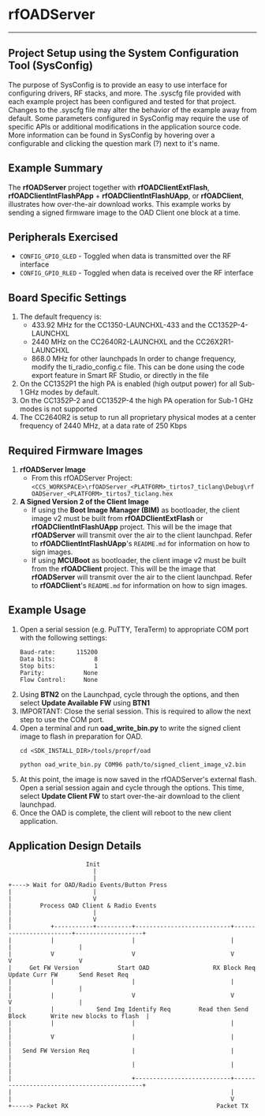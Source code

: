 # rfOADServer

---

Project Setup using the System Configuration Tool (SysConfig)
-------------------------
The purpose of SysConfig is to provide an easy to use interface for configuring
drivers, RF stacks, and more. The .syscfg file provided with each example
project has been configured and tested for that project. Changes to the .syscfg
file may alter the behavior of the example away from default. Some parameters
configured in SysConfig may require the use of specific APIs or additional
modifications in the application source code. More information can be found in
SysConfig by hovering over a configurable and clicking the question mark (?)
next to it's name.

Example Summary
---------------
The **rfOADServer** project together with **rfOADClientExtFlash**,
**rfOADClientIntFlashPApp** + **rfOADClientIntFlashUApp**,
or **rfOADClient**, illustrates how over-the-air download works. This example works by
sending a signed firmware image to the OAD Client one block at a time.

Peripherals Exercised
---------------------
* `CONFIG_GPIO_GLED` - Toggled when data is transmitted over the RF interface
* `CONFIG_GPIO_RLED` - Toggled when data is received over the RF interface

Board Specific Settings
-----------------------
1. The default frequency is:
    - 433.92 MHz for the CC1350-LAUNCHXL-433 and the CC1352P-4-LAUNCHXL
    - 2440 MHz on the CC2640R2-LAUNCHXL and the CC26X2R1-LAUNCHXL
    - 868.0 MHz for other launchpads
In order to change frequency, modify the ti_radio_config.c file. This can be
done using the code export feature in Smart RF Studio, or directly in the file
2. On the CC1352P1 the high PA is enabled (high output power) for all
Sub-1 GHz modes by default.
3. On the CC1352P-2 and CC1352P-4 the high PA operation for Sub-1 GHz modes is not supported
4. The CC2640R2 is setup to run all proprietary physical modes at a center
frequency of 2440 MHz, at a data rate of 250 Kbps

Required Firmware Images
------------------------
1. **rfOADServer Image**
    * From this rfOADServer Project: ```<CCS_WORKSPACE>\rfOADServer_<PLATFORM>_tirtos7_ticlang\Debug\rfOADServer_<PLATFORM>_tirtos7_ticlang.hex```
2. **A Signed Version 2 of the Client Image**  
    * If using the **Boot Image Manager (BIM)** as bootloader, the client image v2 must be built from **rfOADClientExtFlash** or **rfOADClientIntFlashUApp** project. This will be the image that **rfOADServer** will transmit over the air to the client launchpad. Refer to **rfOADClientIntFlashUApp**'s ```README.md``` for information on how to sign images.
    * If using **MCUBoot** as bootloader, the client image v2 must be built from the **rfOADClient** project. This will be the image that **rfOADServer** will transmit over the air to the client launchpad. Refer to **rfOADClient**'s ```README.md``` for information on how to sign images.

Example Usage
-------------
1. Open a serial session (e.g. PuTTY, TeraTerm) to appropriate COM port with the following settings:
    ```
    Baud-rate:      115200
    Data bits:           8
    Stop bits:           1
    Parity:           None
    Flow Control:     None
    ```
2. Using **BTN2** on the Launchpad, cycle through the options, and then select **Update Available FW** using **BTN1**
3. IMPORTANT: Close the serial session. This is required to allow the next step to use the COM port.
4. Open a terminal and run **oad_write_bin.py** to write the signed client image to flash in preparation for OAD.
    ```
    cd <SDK_INSTALL_DIR>/tools/proprf/oad
    ```
    ```
    python oad_write_bin.py COM96 path/to/signed_client_image_v2.bin
    ```
5. At this point, the image is now saved in the rfOADServer's external flash. Open a serial session again and cycle
through the options. This time, select **Update Client FW** to start over-the-air download to the client launchpad.
6. Once the OAD is complete, the client will reboot to the new client application.

Application Design Details
--------------------------

                          Init
                            |
                            |
    +----> Wait for OAD/Radio Events/Button Press
    |                       |
    |                       V
    |        Process OAD Client & Radio Events
    |                       |
    |                       V
    |           +-----------+----------+---------------------------+------------------------+-------------------+
    |           |                      |                           |                        |                   |
    |           V                      V                           V                        V                   V
    |     Get FW Version           Start OAD                  RX Block Req            Update Curr FW      Send Reset Req
    |           |                      |                           |                        |                   |
    |           |                      V                           V                        V                   |
    |           |            Send Img Identify Req        Read then Send Block       Write new blocks to flash  |
    |           |                      |                           |                                            |
    |           V                      |                           |                                            |
    |   Send FW Version Req            |                           |                                            |
    |                                  |                           |                                            |
    |                                  +---------------------------+--------------------------------------------+
    |                                                              |
    |                                                              V
    +-----> Packet RX                                          Packet TX